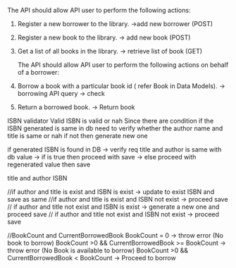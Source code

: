 The API should allow API user to perform the following actions:
1. Register a new borrower to the library. ->add new borrower (POST)
2. Register a new book to the library. ->  add new book (POST)
3. Get a list of all books in the library. -> retrieve list of book (GET)

   The API should allow API user to perform the following actions on behalf of a borrower:
1. Borrow a book with a particular book id (
refer Book in Data Models). -> borrowing API
query -> check 
2. Return a borrowed book. -> Return book

ISBN validator
Valid ISBN is valid or nah
Since there are condition if the 
ISBN generated is same in db need to verify 
whether the author name and title is same or nah if not then generate new one


if generated ISBN is found in DB
-> verify req title and author is same with db value 
-> if is true then proceed with save
-> else proceed with regenerated value then save

title and author 
ISBN

//if author and title is exist and ISBN is exist 
-> update to exist ISBN and save as same
//if author and title is exist and ISBN not exist
-> proceed save 
// if author and title not exist and ISBN is exist
-> generate a new one and proceed save
// if author and title not exist and ISBN not exist
->  proceed save

//BookCount and CurrentBorrowedBook
BookCount = 0 
-> throw error (No book to borrow)
BookCount >0 && CurrentBorrowedBook >= BookCount
-> throw error (No Book is available to borrow)
BookCount >0 && CurrentBorrowedBook < BookCount
-> Proceed to borrow